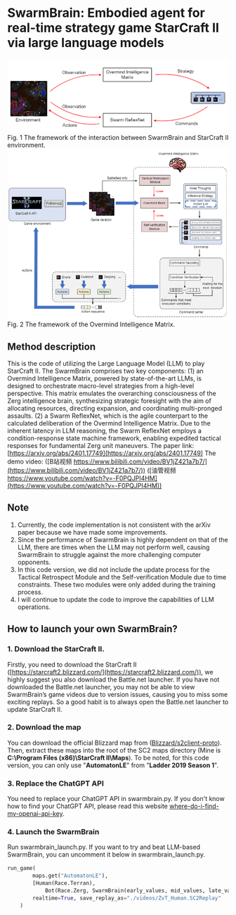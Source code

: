# SwarmBrain: Embodied agent for real-time strategy game StarCraft II via large language models
![framework](./imgs/framework.png)
Fig. 1 The framework of the interaction between SwarmBrain and StarCraft II environment.
![network](./imgs/network.png)
Fig. 2 The framework of the Overmind Intelligence Matrix.

## Method description
This is the code of utilizing the Large Language Model (LLM) to play StarCraft II.
The SwarmBrain comprises two key components: 
(1) an Overmind Intelligence Matrix, powered by state-of-the-art LLMs, is designed to orchestrate macro-level strategies from a high-level perspective. This matrix emulates the overarching consciousness of the Zerg intelligence brain, synthesizing strategic foresight with the aim of allocating resources, directing expansion, and coordinating multi-pronged assaults.
(2) a Swarm ReflexNet, which is the agile counterpart to the calculated deliberation of the Overmind Intelligence Matrix. Due to the inherent latency in LLM reasoning, the Swarm ReflexNet employs a condition-response state machine framework, enabling expedited tactical responses for fundamental Zerg unit maneuvers.
The paper link: [https://arxiv.org/abs/2401.17749](https://arxiv.org/abs/2401.17749)
The demo video: ([B站视频 https://www.bilibili.com/video/BV1jZ421a7b7/](https://www.bilibili.com/video/BV1jZ421a7b7/)) ([油管视频 https://www.youtube.com/watch?v=-F0PQJPI4HM](https://www.youtube.com/watch?v=-F0PQJPI4HM))

## Note
1. Currently, the code implementation is not consistent with the arXiv paper because we have made some improvements. 
2. Since the performance of SwarmBrain is highly dependent on that of the LLM, there are times when the LLM may not perform well, causing SwarmBrain to struggle against the more challenging computer opponents.
3. In this code version, we did not include the update process for the Tactical Retrospect Module and the Self-verification Module due to time constraints. These two modules were only added during the training process.
4. I will continue to update the code to improve the capabilities of LLM operations.

## How to launch your own SwarmBrain?
### 1. Download the StarCraft II.
Firstly, you need to download the StarCraft II ([https://starcraft2.blizzard.com/](https://starcraft2.blizzard.com/)), we highly suggest you also download the Battle.net launcher. If you have not downloaded the Battle.net launcher, you may not be able to view SwarmBrain’s game videos due to version issues, causing you to miss some exciting replays. So a good habit is to always open the Battle.net launcher to update StarCraft II.

### 2. Download the map
You can download the official Blizzard map from ([Blizzard/s2client-proto](https://github.com/Blizzard/s2client-proto?tab=readme-ov-file#downloads)). Then, extract these maps into the root of the SC2 maps directory (Mine is **C:\Program Files (x86)\StarCraft II\Maps**). To be noted, for this code version, you can only use "**AutomatonLE**" from "**Ladder 2019 Season 1**". 

### 3. Replace the ChatGPT API
You need to replace your ChatGPT API in swarmbrain.py. If you don't know how to find your ChatGPT API, please read this website [where-do-i-find-my-openai-api-key](https://help.openai.com/en/articles/4936850-where-do-i-find-my-openai-api-key).

### 4. Launch the SwarmBrain
Run swarmbrain_launch.py.
If you want to try and beat LLM-based SwarmBrain, you can uncomment it below in swarmbrain_launch.py.
```python
run_game(
        maps.get("AutomatonLE"),
        [Human(Race.Terran),
            Bot(Race.Zerg, SwarmBrain(early_values, mid_values, late_values, drone_attack, counterattack))],
        realtime=True, save_replay_as="./videos/ZvT_Human.SC2Replay"
    )
```


